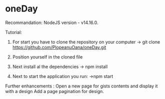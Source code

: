 # oneDay

Recommandation:
 NodeJS version - v14.16.0.

Tutorial:
1. For start you have to clone the repository on your computer
 -> git clone https://github.com/PlopeanuOana/oneDay.git

2. Position yourself in the cloned file

3. Next install al the dependencies
 -> npm install

4. Next to start the application you run:
 ->npm start


 Further enhancements : 
    Open a new page for gists contents and display it with a design 
    Add a page pagination for design.
